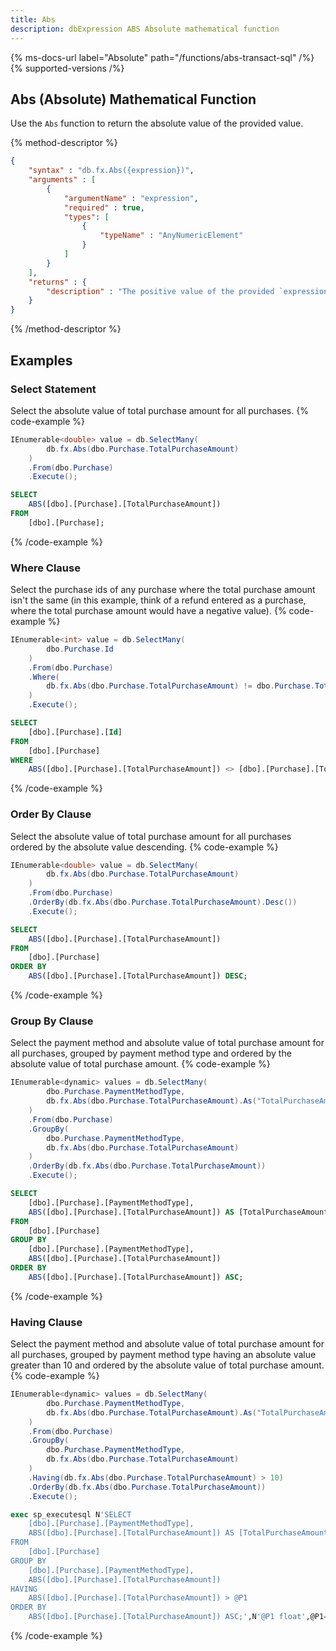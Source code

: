 ```yaml
---
title: Abs
description: dbExpression ABS Absolute mathematical function
---
```


{% ms-docs-url label="Absolute" path="/functions/abs-transact-sql" /%}
{% supported-versions /%}

## Abs (Absolute) Mathematical Function

Use the `Abs` function to return the absolute value of the provided value.

{% method-descriptor %}
```json
{
    "syntax" : "db.fx.Abs({expression})",
    "arguments" : [
        {
            "argumentName" : "expression",
            "required" : true,
            "types": [
                { 
                    "typeName" : "AnyNumericElement"
                }
            ]
        }
    ],
    "returns" : {
        "description" : "The positive value of the provided `expression`."
    }
}
```
{% /method-descriptor %}

## Examples
### Select Statement
Select the absolute value of total purchase amount for all purchases.
{% code-example %}
```csharp
IEnumerable<double> value = db.SelectMany(
        db.fx.Abs(dbo.Purchase.TotalPurchaseAmount)
    )
    .From(dbo.Purchase)
    .Execute();
```
```sql
SELECT
	ABS([dbo].[Purchase].[TotalPurchaseAmount])
FROM
	[dbo].[Purchase];
```
{% /code-example %}

### Where Clause
Select the purchase ids of any purchase where the total purchase amount isn't the same (in this example, think of a refund entered as a purchase, where the total purchase amount
would have a negative value).
{% code-example %}
```csharp
IEnumerable<int> value = db.SelectMany(
        dbo.Purchase.Id
    )
    .From(dbo.Purchase)
    .Where(
        db.fx.Abs(dbo.Purchase.TotalPurchaseAmount) != dbo.Purchase.TotalPurchaseAmount
    )
    .Execute();
```
```sql
SELECT
	[dbo].[Purchase].[Id]
FROM
	[dbo].[Purchase]
WHERE
	ABS([dbo].[Purchase].[TotalPurchaseAmount]) <> [dbo].[Purchase].[TotalPurchaseAmount];
```
{% /code-example %}

### Order By Clause
Select the absolute value of total purchase amount for all purchases ordered by the absolute value descending.
{% code-example %}
```csharp
IEnumerable<double> value = db.SelectMany(
        db.fx.Abs(dbo.Purchase.TotalPurchaseAmount)
    )
    .From(dbo.Purchase)
    .OrderBy(db.fx.Abs(dbo.Purchase.TotalPurchaseAmount).Desc())
    .Execute();
```
```sql
SELECT
	ABS([dbo].[Purchase].[TotalPurchaseAmount])
FROM
	[dbo].[Purchase]
ORDER BY
	ABS([dbo].[Purchase].[TotalPurchaseAmount]) DESC;
```
{% /code-example %}

### Group By Clause
Select the payment method and absolute value of total purchase amount for all purchases, grouped by payment method type and ordered by the absolute value of total purchase amount.
{% code-example %}
```csharp
IEnumerable<dynamic> values = db.SelectMany(
        dbo.Purchase.PaymentMethodType,
        db.fx.Abs(dbo.Purchase.TotalPurchaseAmount).As("TotalPurchaseAmount")
    )
    .From(dbo.Purchase)
    .GroupBy(
        dbo.Purchase.PaymentMethodType,
        db.fx.Abs(dbo.Purchase.TotalPurchaseAmount)
    )
    .OrderBy(db.fx.Abs(dbo.Purchase.TotalPurchaseAmount))
    .Execute();
```
```sql
SELECT
	[dbo].[Purchase].[PaymentMethodType],
	ABS([dbo].[Purchase].[TotalPurchaseAmount]) AS [TotalPurchaseAmount]
FROM
	[dbo].[Purchase]
GROUP BY
	[dbo].[Purchase].[PaymentMethodType],
	ABS([dbo].[Purchase].[TotalPurchaseAmount])
ORDER BY
	ABS([dbo].[Purchase].[TotalPurchaseAmount]) ASC;
```
{% /code-example %}

### Having Clause
Select the payment method and absolute value of total purchase amount for all purchases, grouped by payment
method type having an absolute value greater than 10 and ordered by the absolute value of total purchase amount.
{% code-example %}
```csharp
IEnumerable<dynamic> values = db.SelectMany(
        dbo.Purchase.PaymentMethodType,
        db.fx.Abs(dbo.Purchase.TotalPurchaseAmount).As("TotalPurchaseAmount")
    )
    .From(dbo.Purchase)
    .GroupBy(
        dbo.Purchase.PaymentMethodType,
        db.fx.Abs(dbo.Purchase.TotalPurchaseAmount)
    )
    .Having(db.fx.Abs(dbo.Purchase.TotalPurchaseAmount) > 10)
    .OrderBy(db.fx.Abs(dbo.Purchase.TotalPurchaseAmount))
    .Execute();
```
```sql
exec sp_executesql N'SELECT
	[dbo].[Purchase].[PaymentMethodType],
	ABS([dbo].[Purchase].[TotalPurchaseAmount]) AS [TotalPurchaseAmount]
FROM
	[dbo].[Purchase]
GROUP BY
	[dbo].[Purchase].[PaymentMethodType],
	ABS([dbo].[Purchase].[TotalPurchaseAmount])
HAVING
	ABS([dbo].[Purchase].[TotalPurchaseAmount]) > @P1
ORDER BY
	ABS([dbo].[Purchase].[TotalPurchaseAmount]) ASC;',N'@P1 float',@P1=10
```
{% /code-example %}

